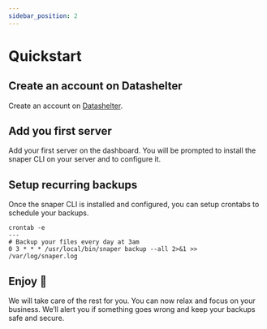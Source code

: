 ```yaml
---
sidebar_position: 2
---
```


# Quickstart

## Create an account on Datashelter

Create an account on [Datashelter](https://app.datashelter.tech).


## Add you first server

Add your first server on the dashboard. You will be prompted to install the snaper CLI on your server and to configure it.

## Setup recurring backups

Once the snaper CLI is installed and configured, you can setup crontabs to schedule your backups.

```
crontab -e
---
# Backup your files every day at 3am
0 3 * * * /usr/local/bin/snaper backup --all 2>&1 >> /var/log/snaper.log
```

## Enjoy 🚀

We will take care of the rest for you. You can now relax and focus on your business. We’ll alert you if something goes wrong and keep your backups safe and secure.